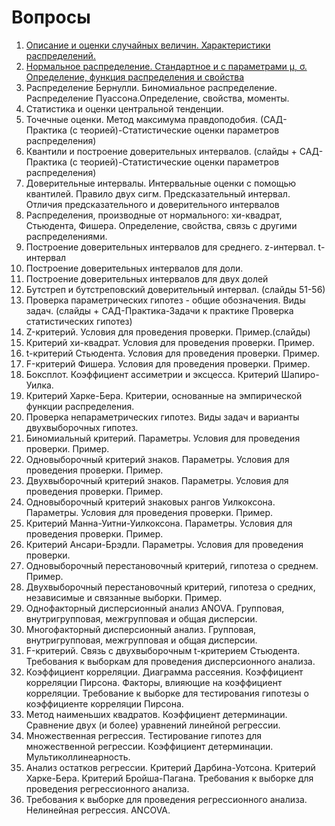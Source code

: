# Вопросы

1. [Описание и оценки случайных величин. Характеристики распределений.](AnswersToTheory.md/#1-описание-и-оценки-случайных-величин-характеристики-распределений)
2. [Нормальное распределение. Стандартное и с параметрами μ, σ. Определение, функция распределения и свойства](AnswersToTheory.md/#нормальное-распределение-стандартное-и-с-параметрами-μ-σ-определение-функция-распределения-и-свойства)
3. Распределение Бернулли. Биномиальное распределение. Распределение Пуассона.Определение, свойства, моменты.
4. Статистика и оценки центральной тенденции.
5. Точечные оценки. Метод максимума правдоподобия. (САД-Практика (с теорией)-Статистические оценки параметров распределения)
6. Квантили и построение доверительных интервалов. (слайды + САД-Практика (с теорией)-Статистические оценки параметров распределения)
7. Доверительные интервалы. Интервальные оценки с помощью квантилей. Правило двух сигм. Предсказательный интервал. Отличия предсказательного и доверительного интервалов
8. Распределения, производные от нормального: хи-квадрат, Стьюдента, Фишера. Определение, свойства, связь с другими распределениями.
9. Построение доверительных интервалов для среднего. z-интервал. t-интервал
10. Построение доверительных интервалов для доли.
11. Построение доверительных интервалов для двух долей
12. Бутстреп и бутстреповский доверительный интервал. (слайды 51-56)
13. Проверка параметрических гипотез - общие обозначения. Виды задач. (слайды + САД-Практика-Задачи к практике Проверка статистических гипотез)
14. Z-критерий. Условия для проведения проверки. Пример.(слайды)
15. Критерий хи-квадрат. Условия для проведения проверки. Пример.
16. t-критерий Стьюдента. Условия для проведения проверки. Пример.
17. F-критерий Фишера. Условия для проведения проверки. Пример.
18. Боксплот. Коэффициент ассиметрии и эксцесса. Критерий Шапиро-Уилка.
19. Критерий Харке-Бера. Критерии, основанные на эмпирической функции распределения.
20. Проверка непараметрических гипотез. Виды задач и варианты двухвыборочных гипотез.
21. Биномиальный критерий. Параметры. Условия для проведения проверки. Пример.
22. Одновыборочный критерий знаков. Параметры. Условия для проведения проверки. Пример.
23. Двухвыборочный критерий знаков. Параметры. Условия для проведения проверки. Пример.
24. Одновыборочный критерий знаковых рангов Уилкоксона. Параметры. Условия для проведения проверки. Пример.
25. Критерий Манна-Уитни-Уилкоксона. Параметры. Условия для проведения проверки. Пример.
26. Критерий Ансари-Брэдли. Параметры. Условия для проведения проверки.
27. Одновыборочный перестановочный критерий, гипотеза о среднем. Пример.
28. Двухвыборочный перестановочный критерий, гипотеза о средних, независимые и связанные выборки. Пример.
29. Однофакторный дисперсионный анализ ANOVA. Групповая, внутригрупповая, межгрупповая и общая дисперсии.
30. Многофакторный дисперсионный анализ. Групповая, внутригрупповая, межгрупповая и общая дисперсии.
31. F-критерий. Связь с двухвыборочным t-критерием Стьюдента. Требования к выборкам для проведения дисперсионного анализа.
32. Коэффициент корреляции. Диаграмма рассеяния. Коэффициент корреляции Пирсона. Факторы, влияющие на коэффициент корреляции. Требование к выборке для тестирования гипотезы о коэффициенте корреляции Пирсона.
33. Метод наименьших квадратов. Коэффициент детерминации. Сравнение двух (и более) уравнений линейной регрессии.
34. Множественная регрессия. Тестирование гипотез для множественной регрессии. Коэффициент детерминации. Мультиколлинеарность.
35. Анализ остатков регрессии. Критерий Дарбина-Уотсона. Критерий Харке-Бера. Критерий Бройша-Пагана. Требования к выборке для проведения регрессионного анализа.
36. Требования к выборке для проведения регрессионного анализа. Нелинейная регрессия. ANCOVA.